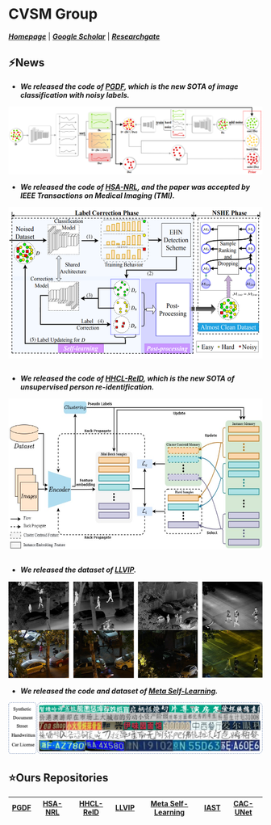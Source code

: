 # CVSM Group

[***Homepage***](https://teacher.bupt.edu.cn/zhuchuang/en/index.htm) | [***Google Scholar***](https://scholar.google.com/citations?hl=zh-CN&user=FuCo7AkAAAAJ&view_op=list_works) | [***Researchgate***](https://www.researchgate.net/profile/Chuang_Zhu)

## ⚡News

- ***We released the code of [PGDF](https://github.com/bupt-ai-cz/PGDF), which is the new SOTA of image classification with noisy labels.***

![PGDF](imgs/PGDF.png)

- ***We released the code of [HSA-NRL](https://github.com/bupt-ai-cz/HSA-NRL), and the paper was accepted by IEEE Transactions on Medical Imaging (TMI).***

<div align="center">
  <img src="imgs/HSA-NRL.png" alt="HSA-NRL" height="300px" align=center />
</div>
<br>

- ***We released the code of [HHCL-ReID](https://github.com/bupt-ai-cz/HHCL-ReID), which is the new SOTA of unsupervised person re-identification.***

<!-- <img src="https://raw.githubusercontent.com/bupt-ai-cz/HHCL-ReID/main/img/framework_HCCL.jpg" alt="HHCL-ReID" width="600px" align=center /> -->

<div align="center">
  <img src="https://raw.githubusercontent.com/bupt-ai-cz/HHCL-ReID/main/img/framework_HCCL.jpg" alt="HHCL-ReID" height="300px" align=center />
</div>
<br>

- ***We released the dataset of [LLVIP](https://bupt-ai-cz.github.io/LLVIP/).***

![LLVIP](imgs/LLVIP.png)

- ***We released the code and dataset of [Meta Self-Learning](https://bupt-ai-cz.github.io/Meta-SelfLearning/).***

![Meta Self-Learning](https://raw.githubusercontent.com/bupt-ai-cz/Meta-SelfLearning/main/imgs/dataset1.png)

## ⭐Ours Repositories

| [PGDF](https://github.com/bupt-ai-cz/PGDF) | [HSA-NRL](https://github.com/bupt-ai-cz/HSA-NRL) | [HHCL-ReID](https://github.com/bupt-ai-cz/HHCL-ReID) | [LLVIP](https://github.com/bupt-ai-cz/LLVIP) | [Meta Self-Learning](https://github.com/bupt-ai-cz/Meta-SelfLearning) | [IAST](https://github.com/bupt-ai-cz/IAST-ECCV2020) | [CAC-UNet](https://github.com/bupt-ai-cz/CAC-UNet-DigestPath2019) |
| ------------------------------------------ | ------------------------------------------------ | ---------------------------------------------------- | :------------------------------------------: | :----------------------------------------------------------: | :-------------------------------------------------: | :----------------------------------------------------------: |
